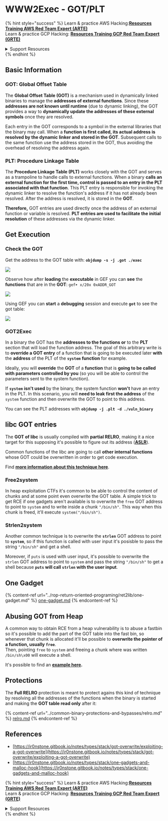 # WWW2Exec - GOT/PLT

{% hint style="success" %}
Learn & practice AWS Hacking:<img src="/.gitbook/assets/arte.png" alt="" data-size="line">[**Resources Training AWS Red Team Expert (ARTE)**](https://training.khulnasoft.com/courses/arte)<img src="/.gitbook/assets/arte.png" alt="" data-size="line">\
Learn & practice GCP Hacking: <img src="/.gitbook/assets/grte.png" alt="" data-size="line">[**Resources Training GCP Red Team Expert (GRTE)**<img src="/.gitbook/assets/grte.png" alt="" data-size="line">](https://training.khulnasoft.com/courses/grte)

<details>

<summary>Support Resources</summary>

* Check the [**subscription plans**](https://patreon.com/khulnasoft)!
* **Join the** 💬 [**Discord group**](https://discord.gg/hRep4RUj7f) or the [**telegram group**](https://t.me/peass) or **follow** us on **Twitter** 🐦 [**@resources\_live**](https://twitter.com/khulnasoft\_live)**.**
* **Share hacking tricks by submitting PRs to the** [**Resources**](https://github.com/khulnasoft/resources) and [**Resources Cloud**](https://github.com/khulnasoft/resources-cloud) github repos.

</details>
{% endhint %}

## **Basic Information**

### **GOT: Global Offset Table**

The **Global Offset Table (GOT)** is a mechanism used in dynamically linked binaries to manage the **addresses of external functions**. Since these **addresses are not known until runtime** (due to dynamic linking), the GOT provides a way to **dynamically update the addresses of these external symbols** once they are resolved.

Each entry in the GOT corresponds to a symbol in the external libraries that the binary may call. When a **function is first called, its actual address is resolved by the dynamic linker and stored in the GOT**. Subsequent calls to the same function use the address stored in the GOT, thus avoiding the overhead of resolving the address again.

### **PLT: Procedure Linkage Table**

The **Procedure Linkage Table (PLT)** works closely with the GOT and serves as a trampoline to handle calls to external functions. When a binary **calls an external function for the first time, control is passed to an entry in the PLT associated with that function**. This PLT entry is responsible for invoking the dynamic linker to resolve the function's address if it has not already been resolved. After the address is resolved, it is stored in the **GOT**.

**Therefore,** GOT entries are used directly once the address of an external function or variable is resolved. **PLT entries are used to facilitate the initial resolution** of these addresses via the dynamic linker.

## Get Execution

### Check the GOT

Get the address to the GOT table with: **`objdump -s -j .got ./exec`**

![](<../../.gitbook/assets/image (121).png>)

Observe how after **loading** the **executable** in GEF you can **see** the **functions** that are in the **GOT**: `gef➤ x/20x 0xADDR_GOT`

![](<../../.gitbook/assets/image (620) (1) (1) (1) (1) (1) (1) (1) (1) (1) (1) (1) (1) (1) (1) (1) (1) (1) (1) (1) (1) (1) (1) (1) (1) (1) (1) (1) (1) (1) (1) (1) (2) (2) (2).png>)

Using GEF you can **start** a **debugging** session and execute **`got`** to see the got table:

![](<../../.gitbook/assets/image (496).png>)

### GOT2Exec

In a binary the GOT has the **addresses to the functions or** to the **PLT** section that will load the function address. The goal of this arbitrary write is to **override a GOT entry** of a function that is going to be executed later **with** the **address** of the PLT of the **`system`** **function** for example.

Ideally, you will **override** the **GOT** of a **function** that is **going to be called with parameters controlled by you** (so you will be able to control the parameters sent to the system function).

If **`system`** **isn't used** by the binary, the system function **won't** have an entry in the PLT. In this scenario, you will **need to leak first the address** of the `system` function and then overwrite the GOT to point to this address.

You can see the PLT addresses with **`objdump -j .plt -d ./vuln_binary`**

## libc GOT entries

The **GOT of libc** is usually compiled with **partial RELRO**, making it a nice target for this supposing it's possible to figure out its address ([**ASLR**](../common-binary-protections-and-bypasses/aslr/)).

Common functions of the libc are going to call **other internal functions** whose GOT could be overwritten in order to get code execution.

Find [**more information about this technique here**](https://github.com/nobodyisnobody/docs/blob/main/code.execution.on.last.libc/README.md#1---targetting-libc-got-entries).

### **Free2system**

In heap exploitation CTFs it's common to be able to control the content of chunks and at some point even overwrite the GOT table. A simple trick to get RCE if one gadgets aren't available is to overwrite the `free` GOT address to point to `system` and to write inside a chunk `"/bin/sh"`. This way when this chunk is freed, it'll execute `system("/bin/sh")`.

### **Strlen2system**

Another common technique is to overwrite the **`strlen`** GOT address to point to **`system`**, so if this function is called with user input it's posisble to pass the string `"/bin/sh"` and get a shell.

Moreover, if `puts` is used with user input, it's possible to overwrite the `strlen` GOT address to point to `system` and pass the string `"/bin/sh"` to get a shell because **`puts` will call `strlen` with the user input**.

## **One Gadget**

{% content-ref url="../rop-return-oriented-programing/ret2lib/one-gadget.md" %}
[one-gadget.md](../rop-return-oriented-programing/ret2lib/one-gadget.md)
{% endcontent-ref %}

## **Abusing GOT from Heap**

A common way to obtain RCE from a heap vulnerability is to abuse a fastbin so it's possible to add the part of the GOT table into the fast bin, so whenever that chunk is allocated it'll be possible to **overwrite the pointer of a function, usually `free`**.\
Then, pointing `free` to `system` and freeing a chunk where was written `/bin/sh\x00` will execute a shell.

It's possible to find an [**example here**](https://ctf-wiki.mahaloz.re/pwn/linux/glibc-heap/chunk\_extend\_overlapping/#hitcon-trainging-lab13)**.**

## **Protections**

The **Full RELRO** protection is meant to protect agains this kind of technique by resolving all the addresses of the functions when the binary is started and making the **GOT table read only** after it:

{% content-ref url="../common-binary-protections-and-bypasses/relro.md" %}
[relro.md](../common-binary-protections-and-bypasses/relro.md)
{% endcontent-ref %}

## References

* [https://ir0nstone.gitbook.io/notes/types/stack/got-overwrite/exploiting-a-got-overwrite](https://ir0nstone.gitbook.io/notes/types/stack/got-overwrite/exploiting-a-got-overwrite)
* [https://ir0nstone.gitbook.io/notes/types/stack/one-gadgets-and-malloc-hook](https://ir0nstone.gitbook.io/notes/types/stack/one-gadgets-and-malloc-hook)

{% hint style="success" %}
Learn & practice AWS Hacking:<img src="/.gitbook/assets/arte.png" alt="" data-size="line">[**Resources Training AWS Red Team Expert (ARTE)**](https://training.khulnasoft.com/courses/arte)<img src="/.gitbook/assets/arte.png" alt="" data-size="line">\
Learn & practice GCP Hacking: <img src="/.gitbook/assets/grte.png" alt="" data-size="line">[**Resources Training GCP Red Team Expert (GRTE)**<img src="/.gitbook/assets/grte.png" alt="" data-size="line">](https://training.khulnasoft.com/courses/grte)

<details>

<summary>Support Resources</summary>

* Check the [**subscription plans**](https://patreon.com/khulnasoft)!
* **Join the** 💬 [**Discord group**](https://discord.gg/hRep4RUj7f) or the [**telegram group**](https://t.me/peass) or **follow** us on **Twitter** 🐦 [**@resources\_live**](https://twitter.com/khulnasoft\_live)**.**
* **Share hacking tricks by submitting PRs to the** [**Resources**](https://github.com/khulnasoft/resources) and [**Resources Cloud**](https://github.com/khulnasoft/resources-cloud) github repos.

</details>
{% endhint %}

